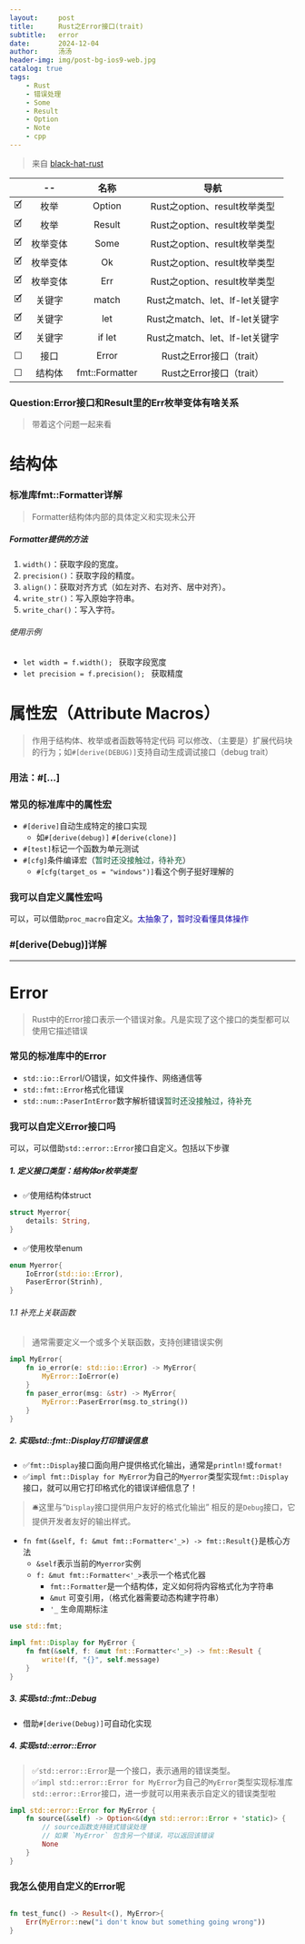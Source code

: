 ```yaml
---
layout:     post
title:      Rust之Error接口(trait)
subtitle:   error
date:       2024-12-04
author:     汤汤
header-img: img/post-bg-ios9-web.jpg
catalog: true
tags:
    - Rust
    - 错误处理
    - Some
    - Result
    - Option
    - Note
    - cpp
---
```

> 来自 [black-hat-rust](https://github.com/skerkour/black-hat-rust) 

|   |--  |名称|导航|
|:-:|:-----:|:--------------:|:---:|
|🗹 |枚举    |Option|Rust之option、result枚举类型|
|🗹 |枚举    |Result|Rust之option、result枚举类型|
|🗹 |枚举变体|Some  |Rust之option、result枚举类型|
|🗹 |枚举变体|Ok    |Rust之option、result枚举类型|
|🗹 |枚举变体|Err   |Rust之option、result枚举类型|
|🗹 |关键字  |match |Rust之match、let、lf-let关键字|
|🗹 |关键字  |let   |Rust之match、let、lf-let关键字|
|🗹 |关键字  |if let|Rust之match、let、lf-let关键字|
|☐ |接口    |Error |Rust之Error接口（trait）|
|☐ |结构体  |fmt::Formatter|Rust之Error接口（trait）|

### Question:Error接口和Result里的Err枚举变体有啥关系
> 带着这个问题一起来看  

# 结构体
### 标准库fmt::Formatter详解
> Formatter结构体内部的具体定义和实现未公开  
##### Formatter提供的方法
1. `width()`：获取字段的宽度。
2. `precision()`：获取字段的精度。
3. `align()`：获取对齐方式（如左对齐、右对齐、居中对齐）。
4. `write_str()`：写入原始字符串。
5. `write_char()`：写入字符。
###### 使用示例
+ `let width = f.width(); ` 获取字段宽度
+ `let precision = f.precision(); ` 获取精度

# 属性宏（Attribute Macros）
> 作用于结构体、枚举或者函数等特定代码
> 可以修改、（主要是）扩展代码块的行为；如`#[derive(DEBUG)]`支持自动生成调试接口（debug trait）
### 用法：#[...]
### 常见的标准库中的属性宏
+ `#[derive]`自动生成特定的接口实现
    + 如`#[derive(debug)]` `#[derive(clone)]`
+ ️`#[test]`标记一个函数为单元测试
+ `#[cfg]`条件编译宏（<font color="#0F5733">暂时还没接触过，待补充</font>）
    + `#[cfg(target_os = "windows")]`看这个例子挺好理解的

### 我可以自定义属性宏吗
可以，可以借助`proc_macro`自定义。<font color="#0F00aa">太抽象了，暂时没看懂具体操作</font>

### #[derive(Debug)]详解



---
# 

# Error
> Rust中的Error接口表示一个错误对象。凡是实现了这个接口的类型都可以使用它描述错误

### 常见的标准库中的Error
+ `std::io::Error`I/O错误，如文件操作、网络通信等
+ `std::fmt::Error`格式化错误
+ `std::num::PaserIntError`数字解析错误<font color="#0F5733">暂时还没接触过，待补充</font>

### 我可以自定义Error接口吗
可以，可以借助`std::error::Error`接口自定义。包括以下步骤

##### 1. 定义接口类型：结构体or枚举类型
+ ✅使用结构体struct

```rust
struct Myerror{
    details: String,
}
```
+ ✅使用枚举enum

```rust
enum Myerror{
    IoError(std::io::Error),
    PaserError(Strinh),
}
```
###### 1.1 补充上关联函数
> 通常需要定义一个或多个关联函数，支持创建错误实例

```rust
impl MyError{
    fn io_error(e: std::io::Error) -> MyError{
        MyError::IoError(e)
    }
    fn paser_error(msg: &str) -> MyError{
        MyError::PaserError(msg.to_string())
    }
}
```

##### 2. 实现std::fmt::Display打印错误信息
+ ✅`fmt::Display`接口面向用户提供格式化输出，通常是`println!`或`format!`
+ ✅`impl fmt::Display for MyError`为自己的`Myerror`类型实现`fmt::Display`接口，就可以用它打印格式化的错误详细信息了！  

> 🛎️这里与“`Display`接口提供用户友好的格式化输出” 相反的是`Debug`接口，它提供开发者友好的输出样式。

+ `fn fmt(&self, f: &mut fmt::Formatter<'_>) -> fmt::Result{}`是核心方法
    + `&self`表示当前的`Myerror`实例
    + `f: &mut fmt::Formatter<'_>`表示一个格式化器
        + `fmt::Formatter`是一个结构体，定义如何将内容格式化为字符串
        + `&mut` 可变引用，（格式化器需要动态构建字符串）
        + `'_` 生命周期标注

```rust
use std::fmt;

impl fmt::Display for MyError {
    fn fmt(&self, f: &mut fmt::Formatter<'_>) -> fmt::Result {
        write!(f, "{}", self.message)
    }
}

```
##### 3. 实现std::fmt::Debug
+ 借助`#[derive(Debug)]`可自动化实现

##### 4. 实现std::error::Error
> ✅`std::error::Error`是一个接口，表示通用的错误类型。  
> ✅`impl std::error::Error for MyError`为自己的`MyError`类型实现标准库`std::error::Error`接口，进一步就可以用来表示自定义的错误类型啦

```rust
impl std::error::Error for MyError {
    fn source(&self) -> Option<&(dyn std::error::Error + 'static)> {
        // source函数支持链式错误处理
        // 如果 `MyError` 包含另一个错误，可以返回该错误
        None
    }
}
```

### 我怎么使用自定义的Error呢
```rust

fn test_func() -> Result<(), MyError>{
    Err(MyError::new("i don't know but something going wrong"))
}
```